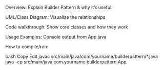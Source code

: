

Overview: Explain Builder Pattern & why it’s useful

UML/Class Diagram: Visualize the relationships

Code walkthrough: Show core classes and how they work

Usage Examples: Console output from App.java

How to compile/run:

bash
Copy
Edit
javac src/main/java/com/yourname/builderpattern/*.java
java -cp src/main/java com.yourname.builderpattern.App

